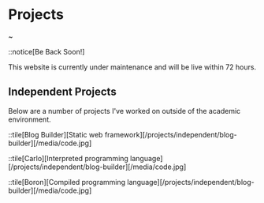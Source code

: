 # Projects

~

::notice[Be Back Soon!]

This website is currently under maintenance and will be live within 72 hours.

## Independent Projects

Below are a number of projects I've worked on outside of the academic environment.

::tile[Blog Builder][Static web framework][/projects/independent/blog-builder][/media/code.jpg]

::tile[Carlo][Interpreted programming language][/projects/independent/blog-builder][/media/code.jpg]

::tile[Boron][Compiled programming language][/projects/independent/blog-builder][/media/code.jpg]